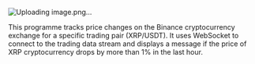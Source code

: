 ![Uploading image.png…]()

This programme tracks price changes on the Binance cryptocurrency exchange for a specific trading pair (XRP/USDT). 
It uses WebSocket to connect to the trading data stream and displays a message if the price of XRP cryptocurrency drops by more than 1% in the last hour.
